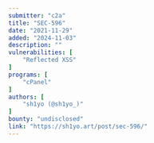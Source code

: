 ```yaml
---
submitter: "c2a"
title: "SEC-596"
date: "2021-11-29"
added: "2024-11-03"
description: ""
vulnerabilities: [
    "Reflected XSS"
]
programs: [
    "cPanel"
]
authors: [
    "sh1yo (@sh1yo_)"
]
bounty: "undisclosed"
link: "https://sh1yo.art/post/sec-596/"
---
```




